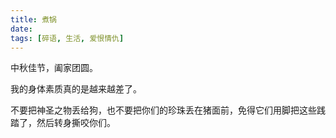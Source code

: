```yaml
---
title: 煮锅
date:
tags: [碎语, 生活, 爱恨情仇]
---
```


中秋佳节，阖家团圆。

我的身体素质真的是越来越差了。

不要把神圣之物丢给狗，也不要把你们的珍珠丢在猪面前，免得它们用脚把这些践踏了，然后转身撕咬你们。